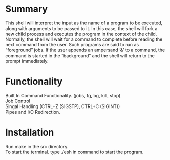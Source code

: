 # Summary
This shell will interpret the input as the name of a program to be executed, along with arguments to be passed to it. In this case, the shell will fork a new child process and executes the program in the context of the child. Normally, the shell will wait for a command to complete before reading the next command from the user. Such programs are said to run as “foreground” jobs. If the user appends an ampersand ‘&’ to a command, the command is started in the “background” and the shell will return to the prompt immediately.

# Functionality
Built In Command Functionality. (jobs, fg, bg, kill, stop) </br>
Job Control </br>
Singal Handling (CTRL+Z (SIGSTP), CTRL+C (SIGINT)) </br>
Pipes and I/O Redirection.

# Installation
Run make in the src directory.</br>
To start the terminal. type ./esh in command to start the program. </br>



